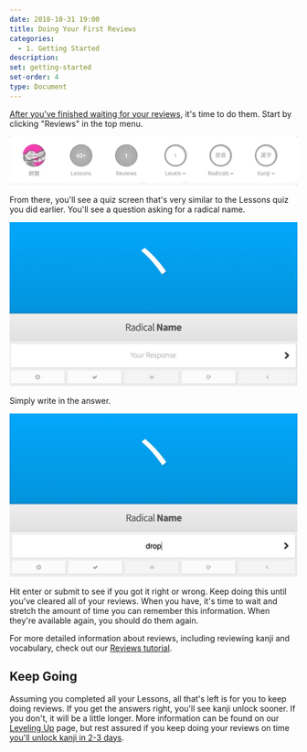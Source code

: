 ```yaml
---
date: 2018-10-31 19:00
title: Doing Your First Reviews
categories:
  - 1. Getting Started
description:
set: getting-started
set-order: 4
type: Document
---
```


[After you've finished waiting for your reviews](/1.%20getting%20started/waiting-for-reviews/), it's time to do them. Start by clicking "Reviews" in the top menu.

![Clicking the reviews button](/images/reviews-click.gif)

From there, you'll see a quiz screen that's very similar to the Lessons quiz you did earlier. You'll see a question asking for a radical name.

![WaniKani Review with an empty field](/images/review-radical-empty.jpg)

Simply write in the answer.

![WaniKani Review with an empty field](/images/review-radical-filled.jpg)

Hit enter or submit to see if you got it right or wrong. Keep doing this until you've cleared all of your reviews. When you have, it's time to wait and stretch the amount of time you can remember this information. When they're available again, you should do them again.

For more detailed information about reviews, including reviewing kanji and vocabulary, check out our [Reviews tutorial](#).

## Keep Going

Assuming you completed all your Lessons, all that's left is for you to keep doing reviews. If you get the answers right, you'll see kanji unlock sooner. If you don't, it will be a little longer. More information can be found on our [Leveling Up](#) page, but rest assured if you keep doing your reviews on time [you'll unlock kanji in 2-3 days]().
